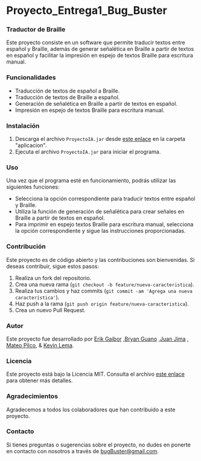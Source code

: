 # Proyecto_Entrega1_Bug_Buster
### Traductor de Braille

Este proyecto consiste en un software que permite traducir textos entre español y Braille, además de generar señalética en Braille a partir de textos en español y facilitar la impresión en espejo de textos Braille para escritura manual.

### Funcionalidades

- Traducción de textos de español a Braille.
- Traducción de textos de Braille a español.
- Generación de señalética en Braille a partir de textos en español.
- Impresión en espejo de textos Braille para escritura manual.

### Instalación

1. Descarga el archivo `ProyectoIA.jar` desde [este enlace](https://github.com/EriikJG/Proyecto_Entrega1_Bug_Buster.git) en la carpeta "aplicacion".
2. Ejecuta el archivo `ProyectoIA.jar` para iniciar el programa.

### Uso

Una vez que el programa esté en funcionamiento, podrás utilizar las siguientes funciones:

- Selecciona la opción correspondiente para traducir textos entre español y Braille.
- Utiliza la función de generación de señalética para crear señales en Braille a partir de textos en español.
- Para imprimir en espejo textos Braille para escritura manual, selecciona la opción correspondiente y sigue las instrucciones proporcionadas.

### Contribución

Este proyecto es de código abierto y las contribuciones son bienvenidas. Si deseas contribuir, sigue estos pasos:

1. Realiza un fork del repositorio.
2. Crea una nueva rama (`git checkout -b feature/nueva-caracteristica`).
3. Realiza tus cambios y haz commits (`git commit -am 'Agrega una nueva característica'`).
4. Haz push a la rama (`git push origin feature/nueva-caracteristica`).
5. Crea un nuevo Pull Request.

### Autor

Este proyecto fue desarrollado por [Erik Gaibor](https://github.com/EriikJG) ,[Bryan Guano](https://github.com/BryanGuano02) ,[Juan Jima](https://github.com/Juanjo-Jima) , [Mateo Pilco](https://github.com/SebasPM15),  & [Kevin Lema](https://github.com/K3v1n17).

### Licencia

Este proyecto está bajo la Licencia MIT. Consulta el archivo [este enlace](https://github.com/EriikJG/Proyecto_Entrega1_Bug_Buster.git/LICENCE.md) para obtener más detalles.

### Agradecimientos

Agradecemos a todos los colaboradores que han contribuido a este proyecto.

### Contacto

Si tienes preguntas o sugerencias sobre el proyecto, no dudes en ponerte en contacto con nosotros a través de [bugBuster@gmail.com]().
